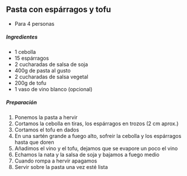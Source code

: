 ## Pasta con espárragos y tofu

* Para 4 personas

##### Ingredientes

* 1 cebolla
* 15 espárragos
* 2 cucharadas de salsa de soja
* 400g de pasta al gusto
* 2 cucharadas de salsa vegetal
* 200g de tofu
* 1 vaso de vino blanco (opcional)

##### Preparación

1. Ponemos la pasta a hervir
2. Cortamos la cebolla en tiras, los espárragos en trozos (2 cm aprox.)
3. Cortamos el tofu en dados
4. En una sartén grande a fuego alto, sofreir la cebolla y los espárragos hasta que doren
5. Añadimos el vino y el tofu, dejamos que se evapore un poco el vino
6. Echamos la nata y la salsa de soja y bajamos a fuego medio
7. Cuando rompa a hervir apagamos
8. Servir sobre la pasta una vez esté lista
